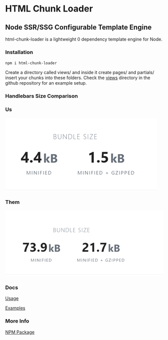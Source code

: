 # HTML Chunk Loader

## Node SSR/SSG Configurable Template Engine

html-chunk-loader is a lightweight 0 dependency template engine for Node. 

### Installation

    npm i html-chunk-loader

Create a directory called views/ and inside it create pages/ and partials/ insert your chunks into these folders. Check the [views](https://github.com/abschill/html-chunk-loader/tree/master/views) directory in the github repository for an example setup.


### Handlebars Size Comparison

### Us

![html-chunk-loader](https://github.com/abschill/html-chunk-loader/blob/master/docs/img/hcl.PNG?raw=true)

### Them

![Handlebars](https://github.com/abschill/html-chunk-loader/blob/master/docs/img/hbs.PNG?raw=true) 

### Docs
[Usage](https://github.com/abschill/html-chunk-loader/blob/master/docs/simple_static.md)

[Examples](https://github.com/abschill/html-chunk-loader/tree/master/examples)
### More Info
[NPM Package](https://www.npmjs.com/package/html-chunk-loader)